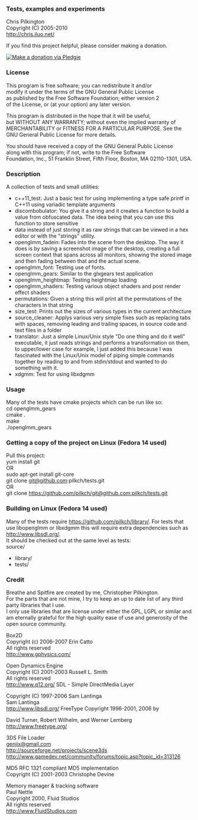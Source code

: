 ### Tests, examples and experiments  
Chris Pilkington  
Copyright (C) 2005-2010  
<http://chris.iluo.net/> 

If you find this project helpful, please consider making a donation. 

[<img alt="Make a donation via Pledgie" src="http://www.pledgie.com/campaigns/17973.png?skin_name=chrome" border="0" />][1]  

### License

This program is free software; you can redistribute it and/or  
modify it under the terms of the GNU General Public License  
as published by the Free Software Foundation; either version 2  
of the License, or (at your option) any later version. 

This program is distributed in the hope that it will be useful,  
but WITHOUT ANY WARRANTY; without even the implied warranty of  
MERCHANTABILITY or FITNESS FOR A PARTICULAR PURPOSE.  See the  
GNU General Public License for more details. 

You should have received a copy of the GNU General Public License  
along with this program; if not, write to the Free Software  
Foundation, Inc., 51 Franklin Street, Fifth Floor, Boston, MA  02110-1301, USA.  

### Description  

A collection of tests and small utilities:
- c++11_test: Just a basic test for using implementing a type safe printf in C++11 using variadic template arguments  
- discombobulator: You give it a string and it creates a function to build a value from obfuscated data.  The idea being that you can use this function to store sensitive  
- data instead of just storing it as raw strings that can be viewed in a hex editor or with the "strings" utility.  
- openglmm_fadein: Fades into the scene from the desktop.  The way it does is by saving a screenshot image of the desktop, creating a full screen context that spans across all monitors, showing the stored image and then fading between that and the actual scene.  
- openglmm_font: Testing use of fonts.  
- openglmm_gears: Similar to the glxgears test application  
- openglmm_heightmap: Testing heightmap loading  
- openglmm_shaders: Testing various object shaders and post render effect shaders  
- permutations: Given a string this will print all the permutations of the characters in that string  
- size_test: Prints out the sizes of various types in the current architecture  
- source_cleaner: Applys various very simple fixes such as replacing tabs with spaces, removing leading and trailing spaces, in source code and text files in a folder  
- translator: Just a simple Linux/Unix style "Do one thing and do it well" executable, it just reads strings and performs a transformation on them, to upper/lower case for example, I just added this because I was fascinated with the Linux/Unix model of piping simple commands together by reading to and from stdin/stdout and wanted to do something with it.  
- xdgmm: Test for using libxdgmm  

### Usage

Many of the tests have cmake projects which can be run like so:  
cd openglmm_gears  
cmake .  
make  
./openglmm_gears  

### Getting a copy of the project on Linux (Fedora 14 used)

Pull this project:  
yum install git  
OR  
sudo apt-get install git-core  
git clone git@github.com:pilkch/tests.git  
OR  
git clone https://github.com/pilkch/git@github.com:pilkch/tests.git  

### Building on Linux (Fedora 14 used)

Many of the tests require <https://github.com/pilkch/library/>. For tests that use libopenglmm or libxdgmm this will require extra dependencies such as <http://www.libsdl.org/>.  
It should be checked out at the same level as tests:  
source/  
- library/  
- tests/  

### Credit

Breathe and Spitfire are created by me, Christopher Pilkington.   
For the parts that are not mine, I try to keep an up to date list of any third party libraries that I use.   
I only use libraries that are license under either the GPL, LGPL or similar and am eternally grateful for the high quality ease of use and generosity of the open source community.  

Box2D  
Copyright (c) 2006-2007 Erin Catto  
All rights reserved  
<http://www.gphysics.com/> 

Open Dynamics Engine  
Copyright (C) 2001-2003 Russell L. Smith  
All rights reserved  
<http://www.q12.org/>  SDL - Simple DirectMedia Layer

  
Copyright (C) 1997-2006 Sam Lantinga  
Sam Lantinga  
<http://www.libsdl.org/>  FreeType Copyright 1996-2001, 2006 by

  
David Turner, Robert Wilhelm, and Werner Lemberg  
<http://www.freetype.org/> 

3DS File Loader  
genjix@gmail.com  
<http://sourceforge.net/projects/scene3ds>  
<http://www.gamedev.net/community/forums/topic.asp?topic_id=313126> 

MD5 RFC 1321 compliant MD5 implementation  
Copyright (C) 2001-2003 Christophe Devine 

Memory manager & tracking software  
Paul Nettle  
Copyright 2000, Fluid Studios  
All rights reserved  
<http://www.FluidStudios.com>

 [1]: http://www.pledgie.com/campaigns/17973

